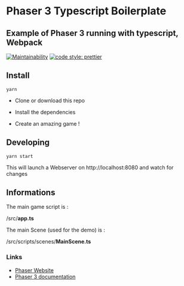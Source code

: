 # Phaser 3 Typescript Boilerplate

## Example of Phaser 3 running with typescript, Webpack

[![Maintainability](https://api.codeclimate.com/v1/badges/0462a81113e546d5e34b/maintainability)](https://codeclimate.com/github/Ciriak/phaser3-typescript-boilerplate/maintainability)
[![code style: prettier](https://img.shields.io/badge/code_style-prettier-ff69b4.svg?style=flat-square)](https://github.com/prettier/prettier)

## Install

```
yarn
```

- Clone or download this repo

- Install the dependencies

* Create an amazing game !

## Developing

```
yarn start
```

This will launch a Webserver on http://localhost:8080 and watch for changes

## Informations

The main game script is :

/src/**app.ts**

The main Scene (used for the demo) is :

/src/scripts/scenes/**MainScene.ts**

### Links

- [Phaser Website](https://phaser.io/)
- [Phaser 3 documentation](https://photonstorm.github.io/phaser3-docs/)
